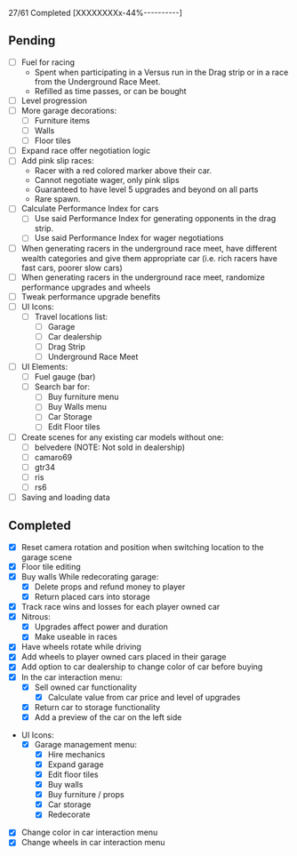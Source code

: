 27/61 Completed
[XXXXXXXXx-44%----------]

## Pending
- [ ] Fuel for racing
	- Spent when participating in a Versus run in the Drag strip or in a race from the Underground Race Meet.
	- Refilled as time passes, or can be bought
- [ ] Level progression
- [ ] More garage decorations:
	- [ ] Furniture items
	- [ ] Walls
	- [ ] Floor tiles
- [ ] Expand race offer negotiation logic
- [ ] Add pink slip races:
	- Racer with a red colored marker above their car. 
	- Cannot negotiate wager, only pink slips
	- Guaranteed to have level 5 upgrades and beyond on all parts
	- Rare spawn.
- [ ] Calculate Performance Index for cars
	- [ ] Use said Performance Index for generating opponents in the drag strip.
	- [ ] Use said Performance Index for wager negotiations
- [ ] When generating racers in the underground race meet, have different wealth categories and give them appropriate car (i.e. rich racers have fast cars, poorer slow cars)
- [ ] When generating racers in the underground race meet, randomize performance upgrades and wheels
- [ ] Tweak performance upgrade benefits
- [ ] UI Icons:
	- [ ] Travel locations list:
		- [ ] Garage
		- [ ] Car dealership
		- [ ] Drag Strip
		- [ ] Underground Race Meet
- [ ] UI Elements:
	- [ ] Fuel gauge (bar)
	- [ ] Search bar for:
		- [ ] Buy furniture menu
		- [ ] Buy Walls menu
		- [ ] Car Storage
		- [ ] Edit Floor tiles
- [ ] Create scenes for any existing car models without one:
	- [ ] belvedere (NOTE: Not sold in dealership)
	- [ ] camaro69
	- [ ] gtr34
	- [ ] ris
	- [ ] rs6
- [ ] Saving and loading data

## Completed

- [X] Reset camera rotation and position when switching location to the garage scene
- [X] Floor tile editing
- [X] Buy walls
While redecorating garage:
	- [X] Delete props and refund money to player
	- [X] Return placed cars into storage
- [X] Track race wins and losses for each player owned car
- [X] Nitrous:
	- [X] Upgrades affect power and duration
	- [X] Make useable in races
- [X] Have wheels rotate while driving
- [X] Add wheels to player owned cars placed in their garage
- [X] Add option to car dealership to change color of car before buying
- [X] In the car interaction menu:
	- [X] Sell owned car functionality
		- [X] Calculate value from car price and level of upgrades
	- [X] Return car to storage functionality
	- [X] Add a preview of the car on the left side
- UI Icons:
	- [X] Garage management menu:
		- [X] Hire mechanics
		- [X] Expand garage
		- [X] Edit floor tiles
		- [X] Buy walls
		- [X] Buy furniture / props
		- [X] Car storage
		- [X] Redecorate
- [X] Change color in car interaction menu
- [X] Change wheels in car interaction menu
